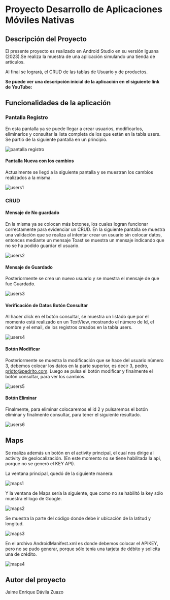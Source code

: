 # **Proyecto Desarrollo de Aplicaciones Móviles Nativas**


## Descripción del Proyecto

El presente proyecto es realizado en Android Studio en su versión Iguana (2023).Se realiza la muestra de una aplicación simulando una tienda de artículos.

Al final se logrará, el CRUD de las tablas de Usuario y de productos.

**Se puede ver una descripción inicial de la aplicación en el siguiente link de YouTube:**




## Funcionalidades de la aplicación 


### Pantalla Registro
En esta pantalla ya se puede llegar a crear usuarios, modificarlos, eliminarlos y consultar la lista completa de los que están en la tabla users. Se partió de la siguiente pantalla en un principio.

![pantalla registro](README/registro.png)

#### Pantalla Nueva con los cambios
Actualmente se llegó a la siguiente pantalla y se muestran los cambios realizados a la misma.

![users1](README/users1.png)

### CRUD

#### Mensaje de No guardado

En la misma ya se colocan más botones, los cuales logran funcionar correctamente para evidenciar un CRUD. En la siguiente pantalla se muestra una validación que se realiza al intentar crear un usuario sin colocar datos, entonces mediante un mensaje  Toast se muestra un mensaje indicando que no se ha podido guardar el usuario.

![users2](README/users2.png)

#### Mensaje de Guardado

Posteriormente se crea un nuevo usuario y se muestra el mensaje de que fue Guardado.

![users3](README/users3.png)

#### Verificación de Datos Botón Consultar

Al hacer click en el botón consultar, se muestra un listado que por el momento está realizado en un TextView, mostrando el número de Id, el nombre y el email, de los registros creados en la tabla users.

![users4](README/users4.png)

#### Botón Modificar

Posteriormente se muestra la modificación que se hace del usuario número 3, debemos colocar los datos en la parte superior, es decir 3, pedro, pridto@pedrito.com. Luego se pulsa el botón modificar y finalmente el botón consultar, para ver los cambios.

![users5](README/users5.png)

#### Botón Eliminar
Finalmente, para eliminar colocaremos el id 2 y pulsaremos el botón eliminar y finalmente consultar, para tener el siguiente resultado.

![users6](README/users6.png)

## Maps

Se realiza además un botón en el activity principal, el cual nos dirige al activity de geolocalización. (En este momento no se tiene habilitada la api, porque no se generó el KEY API).

La ventana principal, quedó de la siguiente manera:

![maps1](README/maps1.png)

Y la ventana de Maps sería la siguiente, que como no se habilitó la key sólo muestra el logo de Google.

![maps2](README/maps2.png)

Se muestra la parte del código donde debe ir ubicación de la latitud y longitud.

![maps3](README/maps3.png)

En el archivo AndroidManifest.xml es donde debemos colocar el APIKEY, pero no se pudo generar, porque sólo tenía una tarjeta de débito y solicita una de crédito.

![maps4](README/maps4.png)
## Autor del proyecto

Jaime Enrique Dávila Zuazo


